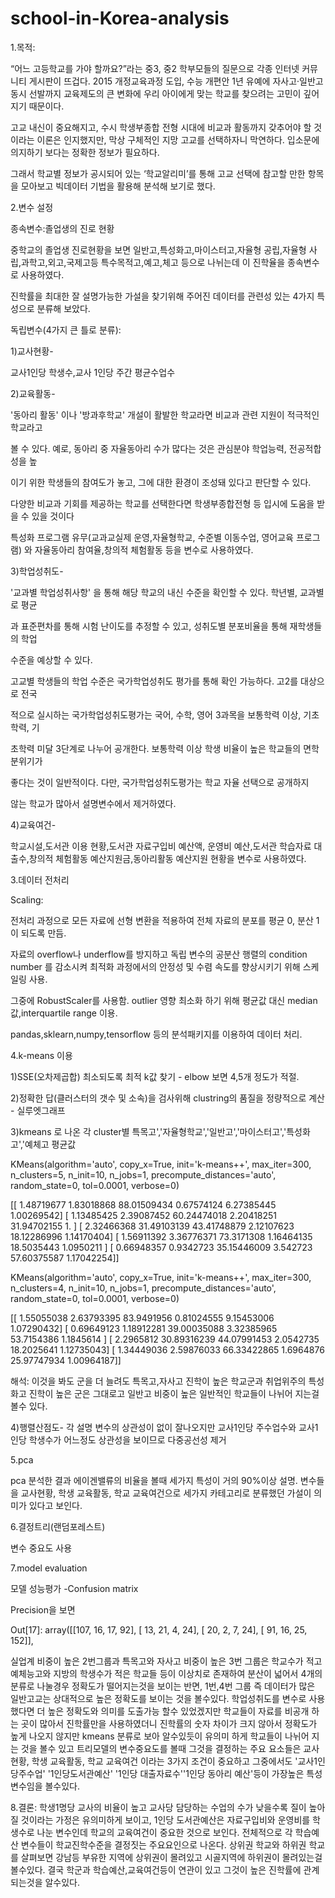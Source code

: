 # school-in-Korea-analysis
1.목적:

“어느 고등학교를 가야 할까요?”라는 중3, 중2 학부모들의 질문으로 각종 인터넷 커뮤니티 게시판이 뜨겁다. 2015 개정교육과정 도입, 수능 개편안 1년 유예에 자사고·일반고 동시 선발까지 교육제도의 큰 변화에 우리 아이에게 맞는 학교를 찾으려는 고민이 깊어지기 때문이다. 
 
고교 내신이 중요해지고, 수시 학생부종합 전형 시대에 비교과 활동까지 갖추어야 할 것이라는 이론은 인지했지만, 막상 구체적인 지망 고교를 선택하자니 막연하다. 입소문에 의지하기 보다는 정확한 정보가 필요하다.

그래서 학교별 정보가 공시되어 있는 ‘학교알리미’를 통해 고교 선택에 참고할 만한 항목을 모아보고 빅데이터 기법을 활용해 분석해 보기로 했다.



2.변수 설정

종속변수:졸업생의 진로 현황


중학교의 졸업생 진로현황을 보면 일반고,특성화고,마이스터고,자율형 공립,자율형 사립,과학고,외고,국제고등 특수목적고,예고,체고 등으로 나뉘는데 이 진학율을 종속변수로 사용하였다.

진학률을 최대한 잘 설명가능한 가설을 찾기위해 주어진 데이터를 관련성 있는 4가지 특성으로 분류해 보았다.




독립변수(4가지 큰 틀로 분류):

1)교사현황-

교사1인당 학생수,교사 1인당 주간 평균수업수



2)교육활동-

'동아리 활동' 이나 '방과후학교' 개설이 활발한 학교라면 비교과 관련 지원이 적극적인 학교라고

볼 수 있다. 예로, 동아리 중 자율동아리 수가 많다는 것은 관심분야 학업능력, 전공적합성을 높

이기 위한 학생들의 참여도가 놓고, 그에 대한 환경이 조성돼 있다고 판단할 수 있다. 

다양한 비교과 기회를 제공하는 학교를 선택한다면 학생부종합전형 등 입시에 도움을 받을 수 있을 것이다

특성화 프로그램 유무(교과교실제 운영,자율형학교, 수준별 이동수업, 영어교육 프로그램) 와 자율동아리 참여율,창의적 체험활동 등을 변수로 사용하였다.




3)학업성취도-

'교과별 학업성취사항' 을 통해 해당 학교의 내신 수준을 확인할 수 있다. 학년별, 교과별로 평균

과 표준편차를 통해 시험 난이도를 추정할 수 있고, 성취도별 분포비율을 통해 재학생들의 학업

수준을 예상할 수 있다. 

고교별 학생들의 학업 수준은 국가학업성취도 평가를 통해 확인 가능하다. 고2를 대상으로 전국

적으로 실시하는 국가학업성취도평가는 국어, 수학, 영어 3과목을 보통학력 이상, 기초학력, 기

초학력 미달 3단계로 나누어 공개한다. 보통학력 이상 학생 비율이 높은 학교들의 면학 분위기가

좋다는 것이 일반적이다. 다만, 국가학업성취도평가는 학교 자율 선택으로 공개하지

않는 학교가 많아서 설명변수에서 제거하였다.



4)교육여건-

학교시설,도서관 이용 현황,도서관 자료구입비 예산액, 운영비 예산,도서관 학습자료 대출수,창의적 체험활동 예산지원금,동아리활동 예산지원 현황을 변수로 사용하였다.




3.데이터 전처리

Scaling:

전처리 과정으로 모든 자료에 선형 변환을 적용하여 전체 자료의 분포를 평균 0, 분산 1이 되도록 만듬.

자료의 overflow나 underflow를 방지하고 독립 변수의 공분산 행렬의 condition number 를 감소시켜 최적화 과정에서의 안정성 및 수렴 속도를 향상시키기 위해 스케일링 사용.

그중에 RobustScaler를 사용함.   outlier 영향 최소화 하기 위해 평균값 대신 median 값,interquartile range 이용.



pandas,sklearn,numpy,tensorflow 등의 분석패키지를  이용하여 데이터 처리.




4.k-means 이용

1)SSE(오차제곱합) 최소되도록 최적 k값 찾기 - elbow 보면 4,5개 정도가 적절.

2)정확한 답(클러스터의 갯수 및 소속)을 검사위해 clustring의 품질을 정량적으로 계산 - 실루엣그래프


3)kmeans 로 나온 각 cluster별 특목고','자율형학교','일반고','마이스터고','특성화고','예체고 평균값


KMeans(algorithm='auto', copy_x=True, init='k-means++', max_iter=300,
    n_clusters=5, n_init=10, n_jobs=1, precompute_distances='auto',
    random_state=0, tol=0.0001, verbose=0)

[[  1.48719677   1.83018868  88.01509434   0.67574124   6.27385445
    1.00269542]
 [  1.13485425   2.39087452  60.24474018   2.20418251  31.94702155   1.        ]
 [  2.32466368  31.49103139  43.41748879   2.12107623  18.12286996
    1.14170404]
 [  1.56911392   3.36776371  73.3171308    1.16464135  18.5035443
    1.0950211 ]
 [  0.66948357   0.9342723   35.15446009   3.542723    57.60375587
    1.17042254]]





KMeans(algorithm='auto', copy_x=True, init='k-means++', max_iter=300,
    n_clusters=4, n_init=10, n_jobs=1, precompute_distances='auto',
    random_state=0, tol=0.0001, verbose=0)

[[  1.55055038   2.63793395  83.9491956    0.81024555   9.15453006
    1.07290432]
 [  0.69649123   1.18912281  39.00035088   3.32385965  53.7154386
    1.1845614 ]
 [  2.2965812   30.89316239  44.07991453   2.0542735   18.2025641
    1.12735043]
 [  1.34449036   2.59876033  66.33422865   1.6964876   25.97747934
    1.00964187]]


해석: 이것을 봐도 군을 더 늘려도 특목고,자사고 진학이 높은 학교군과 취업위주의 특성화고 진학이 높은 군은 그대로고 일반고 비중이 높은 일반적인 학교들이 나뉘어 지는걸 볼수 있다.


4)행렬산점도- 각 설명 변수의 상관성이 없이 잘나오지만  교사1인당 주수업수와 교사1인당 학생수가 어느정도 상관성을 보이므로 다중공선성 제거


5.pca

pca 분석한 결과 에이겐밸류의 비율을 볼때 세가지 특성이 거의 90%이상 설명. 변수들을 교사현황, 학생 교육활동, 학교 교육여건으로 세가지 카테고리로 분류했던 가설이 의미가 있다고 보인다.


6.결정트리(랜덤포레스트)

변수 중요도 사용



7.model evaluation

모델 성능평가 -Confusion matrix

Precision을 보면 



Out[17]:
array([[107,  16,  17,  92],
       [ 13,  21,   4,  24],
       [ 20,   2,   7,  24],
       [ 91,  16,  25, 152]],


 실업계 비중이 높은 2번그룹과 특목고와 자사고 비중이 높은 3번 그룹은 학교수가 적고 예체능고와 지방의 학생수가 적은 학교들 등이 이상치로 존재하여 분산이 넓어서 4개의 분류로 나눌경우 정확도가 떨어지는것을 보이는 반면,
 1번,4번 그룹 즉 데이터가 많은 일반고교는 상대적으로 높은 정확도를 보이는 것을 볼수있다. 학업성취도를 변수로 사용했다면 더 높은 정확도와 의미를 도출가능 할수 있었겠지만 학교들이 자료를 비공개 하는 곳이 많아서 진학률만을 사용하였더니
진학률의 숫자 차이가 크지 않아서 정확도가 높게 나오지 않지만 kmeans 분류로 보아 알수있듯이 유의미 하게 학교들이 나뉘어 지는 것을 볼수 있고 트리모델의 변수중요도를 볼때 그것을 결정하는 주요 요소들은 교사현황, 학생 교육활동, 학교 교육여건 이라는 3가지 조건이 중요하고
그중에서도 '교사1인당주수업' '1인당도서관예산' '1인당 대출자료수''1인당 동아리 예산'등이 가장높은 특성변수임을 볼수있다.  

8.결론:
학생1명당 교사의 비율이 높고 교사당 담당하는 수업의 수가 낮을수록 질이 높아질 것이라는 가정은 유의미하게 보이고, 1인당 도서관예산은 자료구입비와 운영비를 학생수로 나눈 변수인데 학교의 교육여건이 중요한 것으로 보인다. 
전체적으로 각 학습예산 변수들이 학교진학수준을 결정짓는 주요요인으로 나온다. 상위권 학교와 하위권 학교를 살펴보면 강남등 부유한 지역에 상위권이 몰려있고 시골지역에 하위권이 몰려있는걸 볼수있다. 결국 학군과 학습예산,교육여건등이 연관이 있고
그것이 높은 진학률에 관계되는것을 알수있다.
